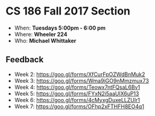 # CS 186 Fall 2017 Section
- When: **Tuesdays 5:00pm - 6:00 pm**
- Where: **Wheeler 224**
- Who: **Michael Whittaker**

## Feedback
- Week 2: https://goo.gl/forms/XfCurFpOZWdBnMuk2
- Week 3: https://goo.gl/forms/Wma9iGO9nMmzmux73
- Week 4: https://goo.gl/forms/Teowx7ntFQsaL6Bv1
- Week 5: https://goo.gl/forms/FYxN2i5aaUlX6uP13
- Week 6: https://goo.gl/forms/4cMyxgDuxeLLZUIr1
- Week 7: https://goo.gl/forms/OFhp2xFTHFH8EO4q1
